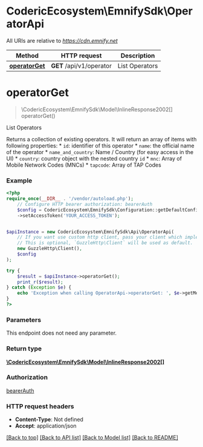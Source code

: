 # CodericEcosystem\EmnifySdk\OperatorApi

All URIs are relative to *https://cdn.emnify.net*

Method | HTTP request | Description
------------- | ------------- | -------------
[**operatorGet**](OperatorApi.md#operatorget) | **GET** /api/v1/operator | List Operators

# **operatorGet**
> \CodericEcosystem\EmnifySdk\Model\InlineResponse2002[] operatorGet()

List Operators

Returns a collection of existing operators.  It will return an array of items with following properties:  * `id`: identifier of this operator * `name`: the official name of the operator * `name_and_country`: Name / Country (for easy access in the UI) * `country`: country object with the nested country `id` * `mnc`: Array of Mobile Network Codes (MNCs) * `tapcode`: Array of TAP Codes

### Example
```php
<?php
require_once(__DIR__ . '/vendor/autoload.php');
    // Configure HTTP bearer authorization: bearerAuth
    $config = CodericEcosystem\EmnifySdk\Configuration::getDefaultConfiguration()
    ->setAccessToken('YOUR_ACCESS_TOKEN');


$apiInstance = new CodericEcosystem\EmnifySdk\Api\OperatorApi(
    // If you want use custom http client, pass your client which implements `GuzzleHttp\ClientInterface`.
    // This is optional, `GuzzleHttp\Client` will be used as default.
    new GuzzleHttp\Client(),
    $config
);

try {
    $result = $apiInstance->operatorGet();
    print_r($result);
} catch (Exception $e) {
    echo 'Exception when calling OperatorApi->operatorGet: ', $e->getMessage(), PHP_EOL;
}
?>
```

### Parameters
This endpoint does not need any parameter.

### Return type

[**\CodericEcosystem\EmnifySdk\Model\InlineResponse2002[]**](../Model/InlineResponse2002.md)

### Authorization

[bearerAuth](../../README.md#bearerAuth)

### HTTP request headers

 - **Content-Type**: Not defined
 - **Accept**: application/json

[[Back to top]](#) [[Back to API list]](../../README.md#documentation-for-api-endpoints) [[Back to Model list]](../../README.md#documentation-for-models) [[Back to README]](../../README.md)

